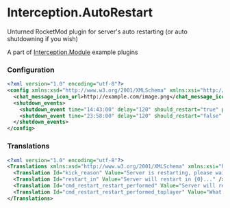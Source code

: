 # Interception.AutoRestart

Unturned RocketMod plugin for server's auto restarting (or auto shutdowning if you wish)
	
A part of [Interception.Module](https://github.com/interception-plugins/Interception.Module) example plugins

### Configuration

```xml
<?xml version="1.0" encoding="utf-8"?>
<config xmlns:xsd="http://www.w3.org/2001/XMLSchema" xmlns:xsi="http://www.w3.org/2001/XMLSchema-instance">
  <chat_message_icon_url>http://example.com/image.png</chat_message_icon_url>
  <shutdown_events>
    <shutdown_event time="14:43:00" delay="120" should_restart="true" print_messages="true" />
    <shutdown_event time="23:58:00" delay="120" should_restart="false" print_messages="true" />
  </shutdown_events>
</config>
```

### Translations

```xml
<?xml version="1.0" encoding="utf-8"?>
<Translations xmlns:xsd="http://www.w3.org/2001/XMLSchema" xmlns:xsi="http://www.w3.org/2001/XMLSchema-instance">
  <Translation Id="kick_reason" Value="Server is restarting, please wait..." />
  <Translation Id="restart_in" Value="Server will restart in {0}..." />
  <Translation Id="cmd_restart_restart_performed" Value="Server will restart in {0} seconds!" />
  <Translation Id="cmd_restart_restart_performed_toplayer" Value="What's done cannot be undone" />
</Translations>
```